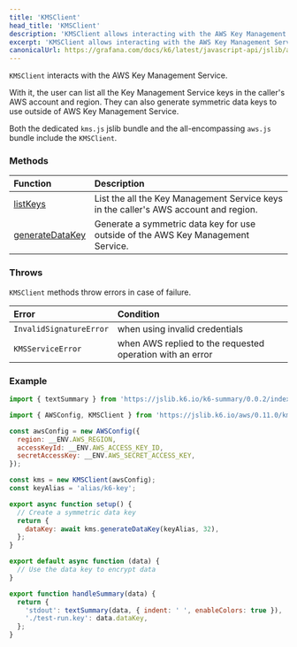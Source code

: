 ```yaml
---
title: 'KMSClient'
head_title: 'KMSClient'
description: 'KMSClient allows interacting with the AWS Key Management Service'
excerpt: 'KMSClient allows interacting with the AWS Key Management Service'
canonicalUrl: https://grafana.com/docs/k6/latest/javascript-api/jslib/aws/kmsclient/
---
```


<BlockingAwsBlockquote />

`KMSClient` interacts with the AWS Key Management Service.

With it, the user can list all the Key Management Service keys in the caller's AWS account and region. They can also generate symmetric data keys to use outside of AWS Key Management Service.

Both the dedicated `kms.js` jslib bundle and the all-encompassing `aws.js` bundle include the `KMSClient`.

### Methods

| Function                                                                          | Description                                                                          |
| :-------------------------------------------------------------------------------- | :----------------------------------------------------------------------------------- |
| [listKeys](/javascript-api/jslib/aws/kmsclient/kmsclient-listkeys/)               | List the all the Key Management Service keys in the caller's AWS account and region. |
| [generateDataKey](/javascript-api/jslib/aws/kmsclient/kmsclient-generatedatakey/) | Generate a symmetric data key for use outside of the AWS Key Management Service.     |

### Throws

`KMSClient` methods throw errors in case of failure.

| Error                 | Condition                                                  |
| :-------------------- | :--------------------------------------------------------- |
| `InvalidSignatureError` | when using invalid credentials                    |
| `KMSServiceError`        | when AWS replied to the requested operation with an error |

### Example

<CodeGroup labels={[]}>

```javascript
import { textSummary } from 'https://jslib.k6.io/k6-summary/0.0.2/index.js';

import { AWSConfig, KMSClient } from 'https://jslib.k6.io/aws/0.11.0/kms.js';

const awsConfig = new AWSConfig({
  region: __ENV.AWS_REGION,
  accessKeyId: __ENV.AWS_ACCESS_KEY_ID,
  secretAccessKey: __ENV.AWS_SECRET_ACCESS_KEY,
});

const kms = new KMSClient(awsConfig);
const keyAlias = 'alias/k6-key';

export async function setup() {
  // Create a symmetric data key
  return {
    dataKey: await kms.generateDataKey(keyAlias, 32),
  };
}

export default async function (data) {
  // Use the data key to encrypt data
}

export function handleSummary(data) {
  return {
    'stdout': textSummary(data, { indent: ' ', enableColors: true }),
    './test-run.key': data.dataKey,
  };
}
```

</CodeGroup>
